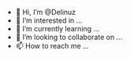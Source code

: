 - 👋 Hi, I’m @Delinuz
- 👀 I’m interested in ...
- 🌱 I’m currently learning ...
- 💞️ I’m looking to collaborate on ...
- 📫 How to reach me ...

<!---
Delinuz/Delinuz is a ✨ special ✨ repository because its `README.md` (this file) appears on your GitHub profile.
You can click the Preview link to take a look at your changes.
--->
